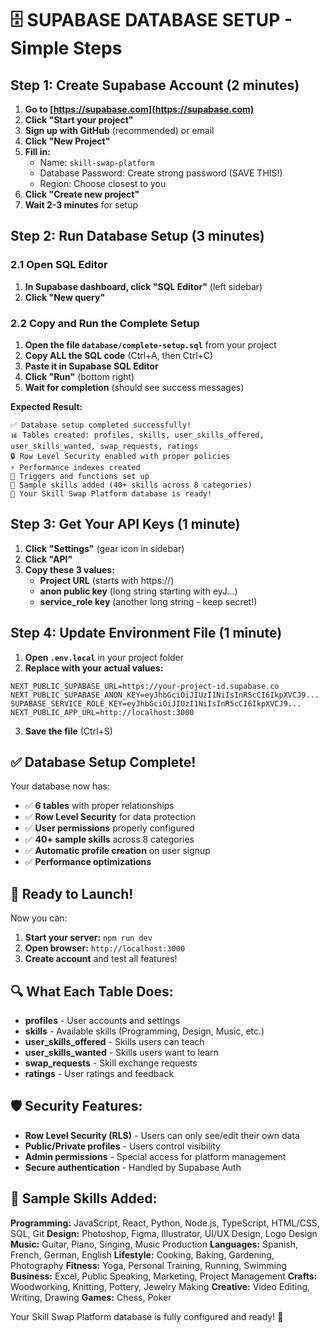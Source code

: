 # 🗄️ SUPABASE DATABASE SETUP - Simple Steps

## Step 1: Create Supabase Account (2 minutes)

1. **Go to [https://supabase.com](https://supabase.com)**
2. **Click "Start your project"**
3. **Sign up with GitHub** (recommended) or email
4. **Click "New Project"**
5. **Fill in:**
   - Name: `skill-swap-platform`
   - Database Password: Create strong password (SAVE THIS!)
   - Region: Choose closest to you
6. **Click "Create new project"**
7. **Wait 2-3 minutes** for setup

## Step 2: Run Database Setup (3 minutes)

### 2.1 Open SQL Editor
1. **In Supabase dashboard, click "SQL Editor"** (left sidebar)
2. **Click "New query"**

### 2.2 Copy and Run the Complete Setup
1. **Open the file `database/complete-setup.sql`** from your project
2. **Copy ALL the SQL code** (Ctrl+A, then Ctrl+C)
3. **Paste it in Supabase SQL Editor**
4. **Click "Run"** (bottom right)
5. **Wait for completion** (should see success messages)

**Expected Result:**
```
✅ Database setup completed successfully!
📊 Tables created: profiles, skills, user_skills_offered, user_skills_wanted, swap_requests, ratings
🔒 Row Level Security enabled with proper policies
⚡ Performance indexes created
🔄 Triggers and functions set up
🎯 Sample skills added (40+ skills across 8 categories)
🎉 Your Skill Swap Platform database is ready!
```

## Step 3: Get Your API Keys (1 minute)

1. **Click "Settings"** (gear icon in sidebar)
2. **Click "API"**
3. **Copy these 3 values:**
   - **Project URL** (starts with https://)
   - **anon public key** (long string starting with eyJ...)
   - **service_role key** (another long string - keep secret!)

## Step 4: Update Environment File (1 minute)

1. **Open `.env.local`** in your project folder
2. **Replace with your actual values:**

```env
NEXT_PUBLIC_SUPABASE_URL=https://your-project-id.supabase.co
NEXT_PUBLIC_SUPABASE_ANON_KEY=eyJhbGciOiJIUzI1NiIsInR5cCI6IkpXVCJ9...
SUPABASE_SERVICE_ROLE_KEY=eyJhbGciOiJIUzI1NiIsInR5cCI6IkpXVCJ9...
NEXT_PUBLIC_APP_URL=http://localhost:3000
```

3. **Save the file** (Ctrl+S)

## ✅ Database Setup Complete!

Your database now has:
- ✅ **6 tables** with proper relationships
- ✅ **Row Level Security** for data protection
- ✅ **User permissions** properly configured
- ✅ **40+ sample skills** across 8 categories
- ✅ **Automatic profile creation** on user signup
- ✅ **Performance optimizations**

## 🚀 Ready to Launch!

Now you can:
1. **Start your server:** `npm run dev`
2. **Open browser:** `http://localhost:3000`
3. **Create account** and test all features!

## 🔍 What Each Table Does:

- **profiles** - User accounts and settings
- **skills** - Available skills (Programming, Design, Music, etc.)
- **user_skills_offered** - Skills users can teach
- **user_skills_wanted** - Skills users want to learn
- **swap_requests** - Skill exchange requests
- **ratings** - User ratings and feedback

## 🛡️ Security Features:

- **Row Level Security (RLS)** - Users can only see/edit their own data
- **Public/Private profiles** - Users control visibility
- **Admin permissions** - Special access for platform management
- **Secure authentication** - Handled by Supabase Auth

## 🎯 Sample Skills Added:

**Programming:** JavaScript, React, Python, Node.js, TypeScript, HTML/CSS, SQL, Git
**Design:** Photoshop, Figma, Illustrator, UI/UX Design, Logo Design
**Music:** Guitar, Piano, Singing, Music Production
**Languages:** Spanish, French, German, English
**Lifestyle:** Cooking, Baking, Gardening, Photography
**Fitness:** Yoga, Personal Training, Running, Swimming
**Business:** Excel, Public Speaking, Marketing, Project Management
**Crafts:** Woodworking, Knitting, Pottery, Jewelry Making
**Creative:** Video Editing, Writing, Drawing
**Games:** Chess, Poker

Your Skill Swap Platform database is fully configured and ready! 🎉
